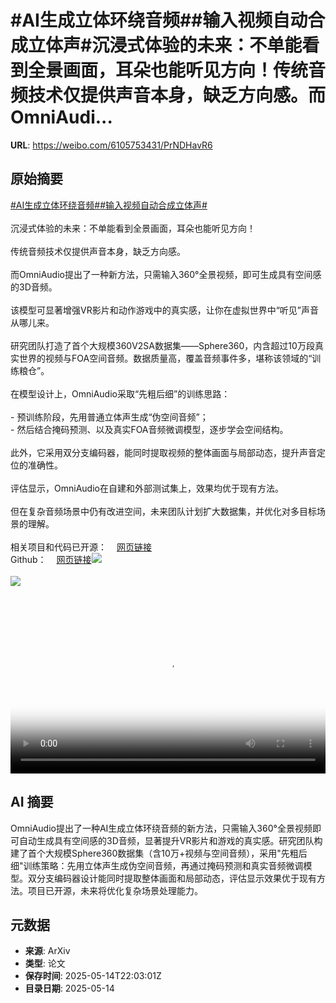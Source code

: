 # #AI生成立体环绕音频##输入视频自动合成立体声#沉浸式体验的未来：不单能看到全景画面，耳朵也能听见方向！传统音频技术仅提供声音本身，缺乏方向感。而OmniAudi...

**URL**: https://weibo.com/6105753431/PrNDHavR6

## 原始摘要

<a href="https://m.weibo.cn/search?containerid=231522type%3D1%26t%3D10%26q%3D%23AI%E7%94%9F%E6%88%90%E7%AB%8B%E4%BD%93%E7%8E%AF%E7%BB%95%E9%9F%B3%E9%A2%91%23&amp;extparam=%23AI%E7%94%9F%E6%88%90%E7%AB%8B%E4%BD%93%E7%8E%AF%E7%BB%95%E9%9F%B3%E9%A2%91%23" data-hide=""><span class="surl-text">#AI生成立体环绕音频#</span></a><a href="https://m.weibo.cn/search?containerid=231522type%3D1%26t%3D10%26q%3D%23%E8%BE%93%E5%85%A5%E8%A7%86%E9%A2%91%E8%87%AA%E5%8A%A8%E5%90%88%E6%88%90%E7%AB%8B%E4%BD%93%E5%A3%B0%23&amp;extparam=%23%E8%BE%93%E5%85%A5%E8%A7%86%E9%A2%91%E8%87%AA%E5%8A%A8%E5%90%88%E6%88%90%E7%AB%8B%E4%BD%93%E5%A3%B0%23" data-hide=""><span class="surl-text">#输入视频自动合成立体声#</span></a><br><br>沉浸式体验的未来：不单能看到全景画面，耳朵也能听见方向！<br><br>传统音频技术仅提供声音本身，缺乏方向感。<br><br>而OmniAudio提出了一种新方法，只需输入360°全景视频，即可生成具有空间感的3D音频。<br><br>该模型可显著增强VR影片和动作游戏中的真实感，让你在虚拟世界中“听见”声音从哪儿来。<br><br>研究团队打造了首个大规模360V2SA数据集——Sphere360，内含超过10万段真实世界的视频与FOA空间音频。数据质量高，覆盖音频事件多，堪称该领域的“训练粮仓”。<br><br>在模型设计上，OmniAudio采取“先粗后细”的训练思路：<br><br>- 预训练阶段，先用普通立体声生成“伪空间音频”；<br>- 然后结合掩码预测、以及真实FOA音频微调模型，逐步学会空间结构。<br><br>此外，它采用双分支编码器，能同时提取视频的整体画面与局部动态，提升声音定位的准确性。<br><br>评估显示，OmniAudio在自建和外部测试集上，效果均优于现有方法。<br><br>但在复杂音频场景中仍有改进空间，未来团队计划扩大数据集，并优化对多目标场景的理解。<br><br>相关项目和代码已开源：<a href="https://weibo.cn/sinaurl?u=https%3A%2F%2Fomniaudio-360v2sa.github.io%2F" data-hide=""><span class="url-icon"><img style="width: 1rem;height: 1rem" src="https://h5.sinaimg.cn/upload/2015/09/25/3/timeline_card_small_web_default.png" referrerpolicy="no-referrer"></span><span class="surl-text">网页链接</span></a><br>Github：<a href="https://weibo.cn/sinaurl?u=https%3A%2F%2Fgithub.com%2Fliuhuadai%2FOmniAudio" data-hide=""><span class="url-icon"><img style="width: 1rem;height: 1rem" src="https://h5.sinaimg.cn/upload/2015/09/25/3/timeline_card_small_web_default.png" referrerpolicy="no-referrer"></span><span class="surl-text">网页链接</span></a><img style="" src="https://tvax3.sinaimg.cn/large/006Fd7o3ly1i1f5he5o3wj30zk0k0jr9.jpg" referrerpolicy="no-referrer"><br><br><img style="" src="https://tvax2.sinaimg.cn/large/006Fd7o3gy1i1f5h0jm3xj30sg0sg1kx.jpg" referrerpolicy="no-referrer"><br><br><br clear="both"><div style="clear: both"></div><video controls="controls" poster="https://tvax4.sinaimg.cn/orj480/006Fd7o3ly1i1f5hebmzcj30zk0k0406.jpg" style="width: 100%"><source src="https://f.video.weibocdn.com/o0/dxDRzdxllx08oeVOKecg01041200tfNl0E010.mp4?label=mp4_720p&amp;template=1280x720.25.0&amp;ori=0&amp;ps=1CwnkDw1GXwCQx&amp;Expires=1747263457&amp;ssig=8Wo4Ivihoc&amp;KID=unistore,video"><source src="https://f.video.weibocdn.com/o0/75HFpRMClx08oeVNA1Ow01041200flNB0E010.mp4?label=mp4_hd&amp;template=852x480.25.0&amp;ori=0&amp;ps=1CwnkDw1GXwCQx&amp;Expires=1747263457&amp;ssig=dv7I0YqDVL&amp;KID=unistore,video"><source src="https://f.video.weibocdn.com/o0/0NvejbD7lx08oeVNCauk010412009Qvd0E010.mp4?label=mp4_ld&amp;template=640x360.25.0&amp;ori=0&amp;ps=1CwnkDw1GXwCQx&amp;Expires=1747263457&amp;ssig=KHvEt%2FNlJl&amp;KID=unistore,video"><p>视频无法显示，请前往<a href="https://video.weibo.com/show?fid=1034%3A5166256417079367" target="_blank" rel="noopener noreferrer">微博视频</a>观看。</p></video>

## AI 摘要

OmniAudio提出了一种AI生成立体环绕音频的新方法，只需输入360°全景视频即可自动生成具有空间感的3D音频，显著提升VR影片和游戏的真实感。研究团队构建了首个大规模Sphere360数据集（含10万+视频与空间音频），采用"先粗后细"训练策略：先用立体声生成伪空间音频，再通过掩码预测和真实音频微调模型。双分支编码器设计能同时提取整体画面和局部动态，评估显示效果优于现有方法。项目已开源，未来将优化复杂场景处理能力。

## 元数据

- **来源**: ArXiv
- **类型**: 论文
- **保存时间**: 2025-05-14T22:03:01Z
- **目录日期**: 2025-05-14

